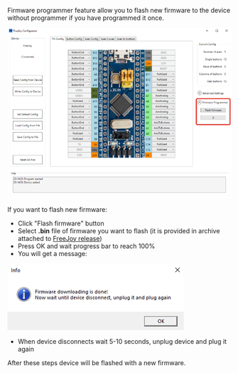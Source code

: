 Firmware programmer feature allow you to flash new firmware to the device without programmer if you have programmed it once.

![](../images/firmware_flasher/flasher.png)

If you want to flash new firmware:

* Click "Flash firmware" button
* Select **.bin** file of firmware you want to flash (it is provided in archive attached to [FreeJoy release](https://github.com/vostrenkov/FreeJoy/releases))
* Press OK and wait progress bar to reach 100%
* You will get a message:

![](../images/firmware_flasher/flasher_info.png)

* When device disconnects wait 5-10 seconds, unplug device and plug it again

After these steps device will be flashed with a new firmware.
